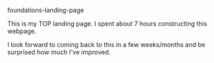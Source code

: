 foundations-landing-page

This is my TOP landing page. I spent about 7 hours constructing this webpage. 

I look forward to coming back to this in a few weeks/months and be surprised how much I've improved.